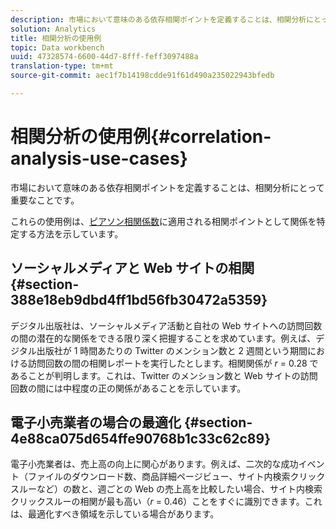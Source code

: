 ```yaml
---
description: 市場において意味のある依存相関ポイントを定義することは、相関分析にとって重要なことです。
solution: Analytics
title: 相関分析の使用例
topic: Data workbench
uuid: 47328574-6600-44d7-8fff-feff3097488a
translation-type: tm+mt
source-git-commit: aec1f7b14198cdde91f61d490a235022943bfedb

---
```



# 相関分析の使用例{#correlation-analysis-use-cases}

市場において意味のある依存相関ポイントを定義することは、相関分析にとって重要なことです。

これらの使用例は、[ピアソン相関係数](../../../../home/c-get-started/c-analysis-vis/c-correlation-analysis/c-correlation-pearsons.md#concept-5996cb8c89fd4df5b47b7318e7a1d29c)に適用される相関ポイントとして関係を特定する方法を示しています。

## ソーシャルメディアと Web サイトの相関 {#section-388e18eb9dbd4ff1bd56fb30472a5359}

デジタル出版社は、ソーシャルメディア活動と自社の Web サイトへの訪問回数の間の潜在的な関係をできる限り深く把握することを求めています。例えば、デジタル出版社が 1 時間あたりの Twitter のメンション数と 2 週間という期間における訪問回数の間の相関レポートを実行したとします。相関関係が *r* = 0.28 であることが判明します。これは、Twitter のメンション数と Web サイトの訪問回数の間には中程度の正の関係があることを示しています。

## 電子小売業者の場合の最適化 {#section-4e88ca075d654ffe90768b1c33c62c89}

電子小売業者は、売上高の向上に関心があります。例えば、二次的な成功イベント（ファイルのダウンロード数、商品詳細ページビュー、サイト内検索クリックスルーなど）の数と、週ごとの Web の売上高を比較したい場合、サイト内検索クリックスルーの相関が最も高い（*r* = 0.46）ことをすぐに識別できます。これは、最適化すべき領域を示している場合があります。
